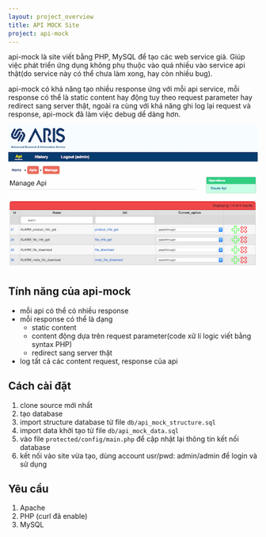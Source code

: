 ```yaml
---
layout: project_overview
title: API MOCK Site
project: api-mock
---
```


api-mock là site viết bằng PHP, MySQL để tạo các web service giả.
Giúp việc phát triển ứng dụng không phụ thuộc vào quá nhiều vào service api thật(do service này có thể chưa làm xong, hay còn nhiều bug). 

api-mock có khả năng tạo nhiều response ứng với mỗi api service, mỗi response có thể là static content hay động tuy theo request parameter hay redirect sang server thật, ngoài ra cùng với khả năng ghi log lại request và response, api-mock đã làm việc debug dể dàng hơn.

![cover-image](/res/api-mock/cover-image.png)

## Tính năng của api-mock

* mỗi api có thể có nhiều response
* mỗi response có thể là dạng
    * static content
    * content động dựa trên request parameter(code xữ lí logic viết bằng syntax PHP)
    * redirect sang server thật
* log tất cả các content request, response của api

## Cách cài đặt

1. clone source mới nhất
2. tạo database
3. import structure database từ file ```db/api_mock_structure.sql```
4. import data khởi tạo từ file ```db/api_mock_data.sql```
5. vào file ```protected/config/main.php``` để cập nhật lại thông tin kết nối database
6. kết nối vào site vừa tạo, dùng account usr/pwd: admin/admin để login và sử dụng

## Yêu cầu 

1. Apache
2. PHP (curl đã enable)
3. MySQL
